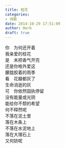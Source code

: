 ```yaml
---  
title: 桂花  
categories:  
- 诗歌  
date: 2014-10-29 17:51:09  
author: Herb  
draft: true
---  
```

你　为何还开着  
我亲爱的桂花  
是　未把香气开完  
还是你格外爱这  
朦胧胶着的雨季    
看　花瓣都灰了  
生命消逝的灰  
可　你依然固执停留  
没有能量或光阴  
能给你不颓的希望    
何不释然呢  
不落在泥土里  
落在木条上  
不落在水泥地上  
落在大理石上  
又何妨呢